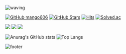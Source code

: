 ![waving](https://capsule-render.vercel.app/api?type=waving&height=180&text=Mj%20Son&fontAlign=65&fontAlignY=32&color=gradient)

[![GitHub mango606](https://img.shields.io/github/followers/mango606?label=follow&style=social)](https://github.com/mango606)
[![GitHub Stars](https://img.shields.io/github/stars/mango606?style=social)](https://github.com/mango606)
[![Hits](https://komarev.com/ghpvc/?username=mango606&color=blue&label=Hits)](https://github.com/mango606)
[![Solved.ac](http://mazassumnida.wtf/api/mini/generate_badge?boj=mango911)](https://solved.ac/mango911)

<a href="url" target="_blank"><img src="https://img.shields.io/badge/facebook-1877F2?style=flat-square&logo=facebook&logoColor=white"/></a>
<a href="url" target="_blank"><img src="https://img.shields.io/badge/instagram-FE2F7D?style=flat-square&logo=instagram&logoColor=white"/></a>
<a href="url" target="_blank"><img src="https://img.shields.io/badge/twitter-1D9BF0?style=flat-square&logo=twitter&logoColor=white"/></a>

![Anurag's GitHub stats](https://github-readme-stats.vercel.app/api?username=mango606&theme=buefy&show_icons=true)
![Top Langs](https://github-readme-stats.vercel.app/api/top-langs/?username=mango606&langs_count=8&layout=compact&theme=buefy)

![footer](https://capsule-render.vercel.app/api?type=waving&color=gradient&height=80&section=footer&fontAlignY=85&fontSize=10)
